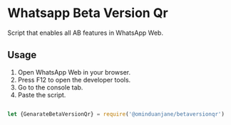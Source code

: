 # Whatsapp Beta Version Qr
Script that enables all AB features in WhatsApp Web.

## Usage
1. Open WhatsApp Web in your browser.
2. Press F12 to open the developer tools.
3. Go to the console tab.
4. Paste the script.
```js

let {GenarateBetaVersionQr} = require('@ominduanjane/betaversionqr')

```
